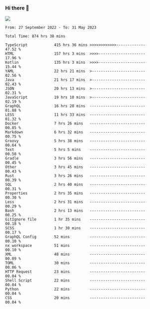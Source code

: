 ### Hi there 👋

<!--<a href="https://github.com/search?o=desc&q=author%3Abushiyi&s=committer-date&type=Commits">-->
<!--    <img align="center" height = "178" src="https://github-readme-stats.vercel.app/api?username=bushiyi&count_private=true&show_icons=true&theme=noctis_minimus&hide=contribs&include_all_commits=true" />-->
<!--</a>-->
<!--<a href="https://github.com/bushiyi?tab=repositories">-->
<!--    <img align="center" height = "178" src="https://github-readme-stats.vercel.app/api/top-langs/?username=bushiyi&count_private=true&theme=noctis_minimus" />-->
<!--</a>-->
 
<!-- [![Ashutosh's github activity graph](https://activity-graph.herokuapp.com/graph?username=bushiyi&theme=react&bg_color=1B2932&point=698B69&line=698B69)](https://github.com/ashutosh00710/github-readme-activity-graph)
 -->


![](https://raw.githubusercontent.com/bushiyi/bushiyi/master/assets/github-contribution-grid-snake.svg)

<!--START_SECTION:waka-->

```text
From: 27 September 2022 - To: 31 May 2023

Total Time: 874 hrs 38 mins

TypeScript            415 hrs 36 mins >>>>>>>>>>>>-------------   47.52 %
HTML                  157 hrs 3 mins  >>>>---------------------   17.96 %
Kotlin                135 hrs 3 mins  >>>>---------------------   15.44 %
YAML                  22 hrs 21 mins  >------------------------   02.56 %
Java                  21 hrs 17 mins  >------------------------   02.43 %
JSON                  20 hrs 13 mins  >------------------------   02.31 %
JavaScript            19 hrs 10 mins  >------------------------   02.19 %
GraphQL               16 hrs 28 mins  -------------------------   01.88 %
LESS                  11 hrs 33 mins  -------------------------   01.32 %
Docker                7 hrs 26 mins   -------------------------   00.85 %
Markdown              6 hrs 32 mins   -------------------------   00.75 %
Groovy                5 hrs 38 mins   -------------------------   00.64 %
Text                  5 hrs 5 mins    -------------------------   00.58 %
Gradle                3 hrs 56 mins   -------------------------   00.45 %
Other                 3 hrs 45 mins   -------------------------   00.43 %
Rust                  3 hrs 26 mins   -------------------------   00.39 %
SQL                   2 hrs 40 mins   -------------------------   00.31 %
Properties            2 hrs 35 mins   -------------------------   00.30 %
Less                  2 hrs 31 mins   -------------------------   00.29 %
Bash                  2 hrs 13 mins   -------------------------   00.25 %
GitIgnore file        1 hr 35 mins    -------------------------   00.18 %
SCSS                  1 hr 30 mins    -------------------------   00.17 %
GraphQL Config        52 mins         -------------------------   00.10 %
nx workspace          51 mins         -------------------------   00.10 %
XML                   48 mins         -------------------------   00.09 %
TOML                  30 mins         -------------------------   00.06 %
HTTP Request          23 mins         -------------------------   00.04 %
Shell Script          22 mins         -------------------------   00.04 %
Python                22 mins         -------------------------   00.04 %
CSS                   20 mins         -------------------------   00.04 %
```

<!--END_SECTION:waka-->

